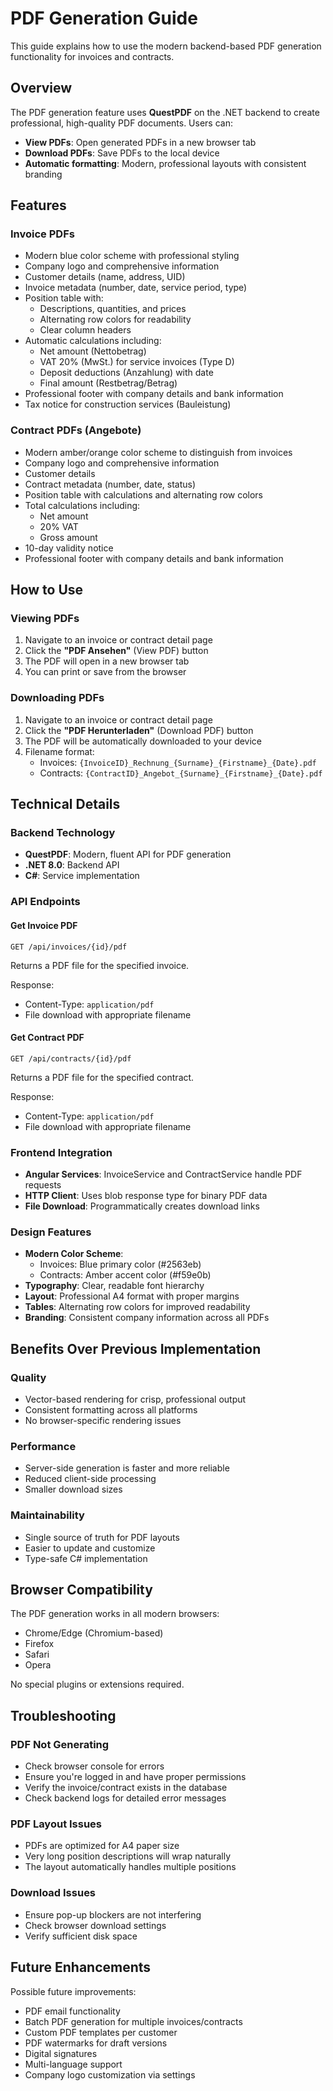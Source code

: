 # PDF Generation Guide

This guide explains how to use the modern backend-based PDF generation functionality for invoices and contracts.

## Overview

The PDF generation feature uses **QuestPDF** on the .NET backend to create professional, high-quality PDF documents. Users can:
- **View PDFs**: Open generated PDFs in a new browser tab
- **Download PDFs**: Save PDFs to the local device
- **Automatic formatting**: Modern, professional layouts with consistent branding

## Features

### Invoice PDFs
- Modern blue color scheme with professional styling
- Company logo and comprehensive information
- Customer details (name, address, UID)
- Invoice metadata (number, date, service period, type)
- Position table with:
  - Descriptions, quantities, and prices
  - Alternating row colors for readability
  - Clear column headers
- Automatic calculations including:
  - Net amount (Nettobetrag)
  - VAT 20% (MwSt.) for service invoices (Type D)
  - Deposit deductions (Anzahlung) with date
  - Final amount (Restbetrag/Betrag)
- Professional footer with company details and bank information
- Tax notice for construction services (Bauleistung)

### Contract PDFs (Angebote)
- Modern amber/orange color scheme to distinguish from invoices
- Company logo and comprehensive information
- Customer details
- Contract metadata (number, date, status)
- Position table with calculations and alternating row colors
- Total calculations including:
  - Net amount
  - 20% VAT
  - Gross amount
- 10-day validity notice
- Professional footer with company details and bank information

## How to Use

### Viewing PDFs

1. Navigate to an invoice or contract detail page
2. Click the **"PDF Ansehen"** (View PDF) button
3. The PDF will open in a new browser tab
4. You can print or save from the browser

### Downloading PDFs

1. Navigate to an invoice or contract detail page
2. Click the **"PDF Herunterladen"** (Download PDF) button
3. The PDF will be automatically downloaded to your device
4. Filename format:
   - Invoices: `{InvoiceID}_Rechnung_{Surname}_{Firstname}_{Date}.pdf`
   - Contracts: `{ContractID}_Angebot_{Surname}_{Firstname}_{Date}.pdf`

## Technical Details

### Backend Technology
- **QuestPDF**: Modern, fluent API for PDF generation
- **.NET 8.0**: Backend API
- **C#**: Service implementation

### API Endpoints

#### Get Invoice PDF
```
GET /api/invoices/{id}/pdf
```

Returns a PDF file for the specified invoice.

Response:
- Content-Type: `application/pdf`
- File download with appropriate filename

#### Get Contract PDF
```
GET /api/contracts/{id}/pdf
```

Returns a PDF file for the specified contract.

Response:
- Content-Type: `application/pdf`
- File download with appropriate filename

### Frontend Integration
- **Angular Services**: InvoiceService and ContractService handle PDF requests
- **HTTP Client**: Uses blob response type for binary PDF data
- **File Download**: Programmatically creates download links

### Design Features
- **Modern Color Scheme**: 
  - Invoices: Blue primary color (#2563eb)
  - Contracts: Amber accent color (#f59e0b)
- **Typography**: Clear, readable font hierarchy
- **Layout**: Professional A4 format with proper margins
- **Tables**: Alternating row colors for improved readability
- **Branding**: Consistent company information across all PDFs

## Benefits Over Previous Implementation

### Quality
- Vector-based rendering for crisp, professional output
- Consistent formatting across all platforms
- No browser-specific rendering issues

### Performance
- Server-side generation is faster and more reliable
- Reduced client-side processing
- Smaller download sizes

### Maintainability
- Single source of truth for PDF layouts
- Easier to update and customize
- Type-safe C# implementation

## Browser Compatibility

The PDF generation works in all modern browsers:
- Chrome/Edge (Chromium-based)
- Firefox
- Safari
- Opera

No special plugins or extensions required.

## Troubleshooting

### PDF Not Generating
- Check browser console for errors
- Ensure you're logged in and have proper permissions
- Verify the invoice/contract exists in the database
- Check backend logs for detailed error messages

### PDF Layout Issues
- PDFs are optimized for A4 paper size
- Very long position descriptions will wrap naturally
- The layout automatically handles multiple positions

### Download Issues
- Ensure pop-up blockers are not interfering
- Check browser download settings
- Verify sufficient disk space

## Future Enhancements

Possible future improvements:
- PDF email functionality
- Batch PDF generation for multiple invoices/contracts
- Custom PDF templates per customer
- PDF watermarks for draft versions
- Digital signatures
- Multi-language support
- Company logo customization via settings
